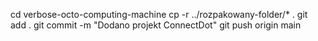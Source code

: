 cd verbose-octo-computing-machine
cp -r ../rozpakowany-folder/* .
git add .
git commit -m "Dodano projekt ConnectDot"
git push origin main
